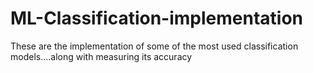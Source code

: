 # ML-Classification-implementation
These are the implementation of some of the most used classification models....along with measuring its accuracy
